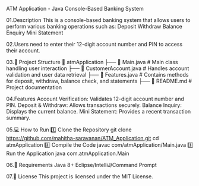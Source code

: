 ATM Application - Java Console-Based Banking System

01.Description
This is a console-based banking system that allows users to perform various banking operations such as:
Deposit
Withdraw
Balance Enquiry
Mini Statement

02.Users need to enter their 12-digit account number and PIN to access their account.

03.📂 Project Structure
📁 atmApplication
 ├── 📄 Main.java               # Main class handling user interaction
 ├── 📄 CustomerAccount.java    # Handles account validation and user data retrieval
 ├── 📄 Features.java           # Contains methods for deposit, withdraw, balance check, and statements
 ├── 📄 README.md               # Project documentation
 
04.Features
Account Verification: Validates 12-digit account number and PIN.
Deposit & Withdraw: Allows transactions securely.
Balance Inquiry: Displays the current balance.
Mini Statement: Provides a recent transaction summary.

05.💻 How to Run
1️⃣ Clone the Repository
git clone https://github.com/mahitha-saravanan/ATM_Application.git
cd atmApplication
2️⃣ Compile the Code
javac com/atmApplication/Main.java
3️⃣ Run the Application
java com.atmApplication.Main

06.🔧 Requirements
Java 8+
Eclipse/IntelliJ/Command Prompt

07.📌 License
This project is licensed under the MIT License.
